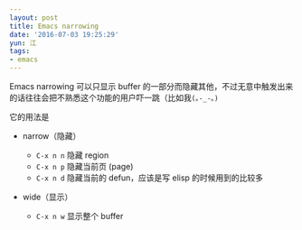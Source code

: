 ```yaml
---
layout: post
title: Emacs narrowing
date: '2016-07-03 19:25:29'
yun: 江
tags:
- emacs
---
```


Emacs narrowing 可以只显示 buffer 的一部分而隐藏其他，不过无意中触发出来的话往往会把不熟悉这个功能的用户吓一跳（比如我`(｡-_-｡)`

它的用法是

- narrow（隐藏）
  * `C-x n n` 隐藏 region
  * `C-x n p` 隐藏当前页 (page)
  * `C-x n d` 隐藏当前的 defun，应该是写 elisp 的时候用到的比较多

- wide（显示）
  * `C-x n w` 显示整个 buffer
